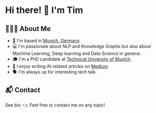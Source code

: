 # Hi there! 👋 I'm Tim

## 👨🏻‍💻 About Me

* 📍 I'm based in [Munich, Germany](https://www.google.com/maps/place/Munich/@48.1545703,11.2616557,10z/data=!3m1!4b1!4m5!3m4!1s0x479e75f9a38c5fd9:0x10cb84a7db1987d!8m2!3d48.1351253!4d11.5819805?hl=en "Munich, Google Maps").
* 💻 I'm passionate about NLP and Knowledge Graphs but also about Machine Learning, Deep learning and Data Science in general.
* 🎓 I'm a PhD candidate at [Technical University of Munich](https://wwwmatthes.in.tum.de/pages/1n0vb1ew7e6u5/Tim-Schopf "TUM profile Tim Schopf").
* 📝 I  enjoy writing AI-related articles on [Medium](https://medium.com/@tim.schopf "Medium profile Tim Schopf"). 
*  🗣 I'm always up for interesting tech talk.

## 📬 Contact

See bio 👈. Feel free to contact me on any topic!



<!--
**TimSchopf/TimSchopf** is a ✨ _special_ ✨ repository because its `README.md` (this file) appears on your GitHub profile.

Here are some ideas to get you started:

- 🔭 I’m currently working on ...
- 🌱 I’m currently learning ...
- 👯 I’m looking to collaborate on ...
- 🤔 I’m looking for help with ...
- 💬 Ask me about ...
- 📫 How to reach me: ...
- 😄 Pronouns: ...
- ⚡ Fun fact: ...
-->
